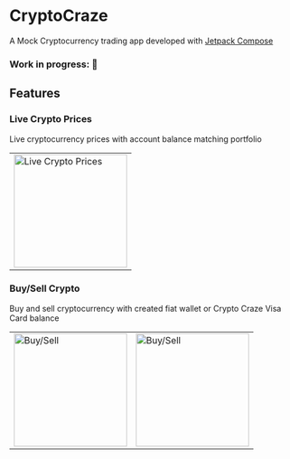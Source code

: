 # CryptoCraze
A Mock Cryptocurrency trading app developed with [Jetpack Compose](https://developer.android.com/jetpack/compose)

### Work in progress: 🚧

## Features
### Live Crypto Prices

Live cryptocurrency prices with account balance matching portfolio

<table cellspacing="0" cellpadding="0">
 <tr>
    <td><img src="screenshots/home_screen.png" alt="Live Crypto Prices" width="200"/></td>
   </tr> 
</table>

### Buy/Sell Crypto

Buy and sell cryptocurrency with created fiat wallet or Crypto Craze Visa Card balance

<table cellspacing="0" cellpadding="0">
 <tr>
    <td><img src="screenshots/buy_sell_bottom.png" alt="Buy/Sell" width="200"/></td>
    <td><img src="screenshots/buy_sell_list.png" alt="Buy/Sell" width="200"/></td>
   </tr> 